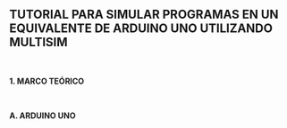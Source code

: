 ## TUTORIAL PARA SIMULAR PROGRAMAS EN UN EQUIVALENTE DE ARDUINO UNO UTILIZANDO MULTISIM

<br>

**1. MARCO TEÓRICO**

<br>

**A.	ARDUINO UNO**
